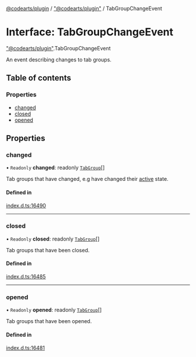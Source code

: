 [@codearts/plugin](../README.md) / ["@codearts/plugin"](../modules/_codearts_plugin_.md) / TabGroupChangeEvent

# Interface: TabGroupChangeEvent

["@codearts/plugin"](../modules/_codearts_plugin_.md).TabGroupChangeEvent

An event describing changes to tab groups.

## Table of contents

### Properties

- [changed](codearts_plugin_.TabGroupChangeEvent.md#changed)
- [closed](codearts_plugin_.TabGroupChangeEvent.md#closed)
- [opened](codearts_plugin_.TabGroupChangeEvent.md#opened)

## Properties

### changed

• `Readonly` **changed**: readonly [`TabGroup`](codearts_plugin_.TabGroup.md)[]

Tab groups that have changed, e.g have changed
their [active](codearts_plugin_.TabGroup.md#isactive) state.

#### Defined in

[index.d.ts:16490](https://github.com/huaweicloud/cloudide-plugin-api/blob/4d28848/index.d.ts#L16490)

___

### closed

• `Readonly` **closed**: readonly [`TabGroup`](codearts_plugin_.TabGroup.md)[]

Tab groups that have been closed.

#### Defined in

[index.d.ts:16485](https://github.com/huaweicloud/cloudide-plugin-api/blob/4d28848/index.d.ts#L16485)

___

### opened

• `Readonly` **opened**: readonly [`TabGroup`](codearts_plugin_.TabGroup.md)[]

Tab groups that have been opened.

#### Defined in

[index.d.ts:16481](https://github.com/huaweicloud/cloudide-plugin-api/blob/4d28848/index.d.ts#L16481)
